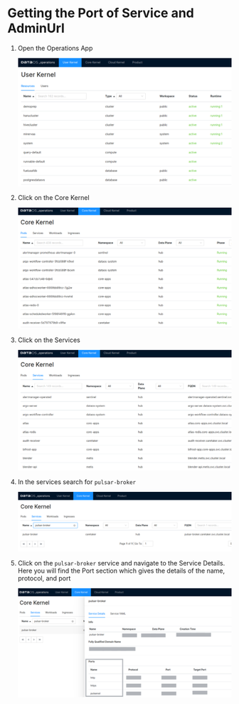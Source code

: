 # Getting the Port of Service and AdminUrl

1. Open the Operations App
 
    <center>

    ![Picture](./Untitled.png)

    </center>


1. Click on the Core Kernel
 
    <center>

    ![Picture](./Untitled%201.png)

    </center>


1. Click on the Services
 
    <center>

    ![Picture](./Untitled%202.png)

    </center>


1. In the services search for `pulsar-broker`
 
    <center>

    ![Picture](./Untitled%203.png)

    </center>


1. Click on the `pulsar-broker` service and navigate to the Service Details. Here you will find the Port section which gives the details of the name, protocol, and port
 
    <center>

    ![Picture](./Port.png)

    </center>
